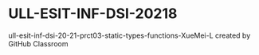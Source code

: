 # ULL-ESIT-INF-DSI-20218
ull-esit-inf-dsi-20-21-prct03-static-types-functions-XueMei-L created by GitHub Classroom
